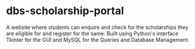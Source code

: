 # dbs-scholarship-portal
A website where students can enquire and check for the scholarships they are eligible for and register for the same.
Built using Python's interface Tkinter for the GUI and MySQL for the Queries and Database Management.
